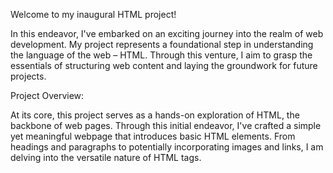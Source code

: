 Welcome to my inaugural HTML project!

In this endeavor, I've embarked on an exciting journey into the realm of web development. My project represents a foundational step in understanding the language of the web – HTML. 
Through this venture, I aim to grasp the essentials of structuring web content and laying the groundwork for future projects.

Project Overview:

At its core, this project serves as a hands-on exploration of HTML, the backbone of web pages. 
Through this initial endeavor, I've crafted a simple yet meaningful webpage that introduces basic HTML elements. From headings and paragraphs to potentially incorporating images and links,
I am delving into the versatile nature of HTML tags.
